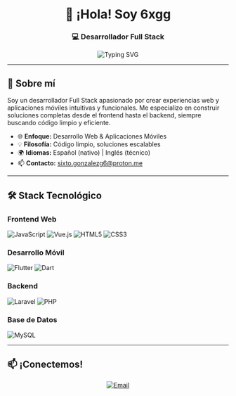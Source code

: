 <div align="center">

# 👋 ¡Hola! Soy 6xgg

### 💻 Desarrollador Full Stack

<img src="https://readme-typing-svg.herokuapp.com?font=Fira+Code&pause=1000&color=2E9EF7&center=true&vCenter=true&width=435&lines=Desarrollo+Web;Aplicaciones+M%C3%B3viles;JavaScript+%7C+Vue.js+%7C+Laravel;Creando+soluciones+innovadoras" alt="Typing SVG" />

</div>

---

## 🚀 Sobre mí

Soy un desarrollador Full Stack apasionado por crear experiencias web y aplicaciones móviles intuitivas y funcionales. Me especializo en construir soluciones completas desde el frontend hasta el backend, siempre buscando código limpio y eficiente.

- 🌐 **Enfoque:** Desarrollo Web & Aplicaciones Móviles
- 💡 **Filosofía:** Código limpio, soluciones escalables
- 🌍 **Idiomas:** Español (nativo) | Inglés (técnico)
- 📫 **Contacto:** [sixto.gonzalezg6@proton.me](mailto:sixto.gonzalezg6@proton.me)

---

## 🛠️ Stack Tecnológico

### Frontend Web
![JavaScript](https://img.shields.io/badge/JavaScript-F7DF1E?style=for-the-badge&logo=javascript&logoColor=black)
![Vue.js](https://img.shields.io/badge/Vue.js-4FC08D?style=for-the-badge&logo=vue.js&logoColor=white)
![HTML5](https://img.shields.io/badge/HTML5-E34F26?style=for-the-badge&logo=html5&logoColor=white)
![CSS3](https://img.shields.io/badge/CSS3-1572B6?style=for-the-badge&logo=css3&logoColor=white)

### Desarrollo Móvil
![Flutter](https://img.shields.io/badge/Flutter-02569B?style=for-the-badge&logo=flutter&logoColor=white)
![Dart](https://img.shields.io/badge/Dart-0175C2?style=for-the-badge&logo=dart&logoColor=white)

### Backend
![Laravel](https://img.shields.io/badge/Laravel-FF2D20?style=for-the-badge&logo=laravel&logoColor=white)
![PHP](https://img.shields.io/badge/PHP-777BB4?style=for-the-badge&logo=php&logoColor=white)

### Base de Datos
![MySQL](https://img.shields.io/badge/MySQL-4479A1?style=for-the-badge&logo=mysql&logoColor=white)

---

## 📫 ¡Conectemos!

<div align="center">

[![Email](https://img.shields.io/badge/Email-sixto.gonzalezg6@proton.me-0078D4?style=for-the-badge&logo=protonmail&logoColor=white)](mailto:sixto.gonzalezg6@proton.me)

</div>
